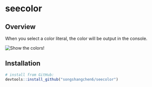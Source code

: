 # seecolor

## Overview 

When you select a color literal, the color will be output in the console.

![Show the colors!](https://github.com/songshangchen6/seecolor/blob/master/man/figures/seecolor_ribbons.gif)

## Installation
```r
# install from GitHub:
devtools::install_github("songshangchen6/seecolor")
```

